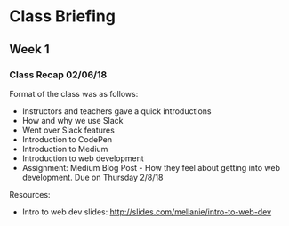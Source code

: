 # Class Briefing

## Week 1

### Class Recap 02/06/18
Format of the class was as follows:
* Instructors and teachers gave a quick introductions
* How and why we use Slack
* Went over Slack features
* Introduction to CodePen
* Introduction to Medium
* Introduction to web development
* Assignment: Medium Blog Post - How they feel about getting into web development. Due on Thursday 2/8/18

Resources:
* Intro to web dev slides: http://slides.com/mellanie/intro-to-web-dev
